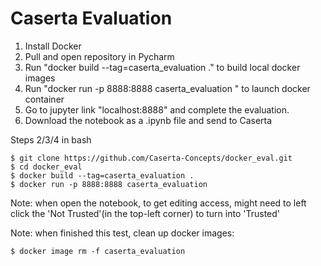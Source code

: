# Caserta Evaluation

1. Install Docker
2. Pull and open repository in Pycharm
3. Run "docker build --tag=caserta_evaluation ." to build local docker images
4. Run "docker run -p 8888:8888 caserta_evaluation " to launch docker container
5. Go to jupyter link "localhost:8888" and complete the evaluation. 
6. Download the notebook as a .ipynb file and send to Caserta

Steps 2/3/4 in bash
```
$ git clone https://github.com/Caserta-Concepts/docker_eval.git
$ cd docker_eval
$ docker build --tag=caserta_evaluation .
$ docker run -p 8888:8888 caserta_evaluation 
```
Note: when open the notebook, to get editing access, might need to left click the 'Not Trusted'(in the top-left corner) to turn into 'Trusted'

Note: when finished this test, clean up docker images:
```buildoutcfg
$ docker image rm -f caserta_evaluation
```